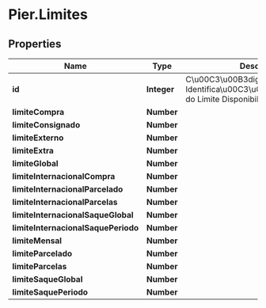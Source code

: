 # Pier.Limites

## Properties
Name | Type | Description | Notes
------------ | ------------- | ------------- | -------------
**id** | **Integer** | C\u00C3\u00B3digo de Identifica\u00C3\u00A7\u00C3\u00A3o do Limite Disponibilidade (id). | 
**limiteCompra** | **Number** |  | 
**limiteConsignado** | **Number** |  | 
**limiteExterno** | **Number** |  | 
**limiteExtra** | **Number** |  | 
**limiteGlobal** | **Number** |  | 
**limiteInternacionalCompra** | **Number** |  | 
**limiteInternacionalParcelado** | **Number** |  | 
**limiteInternacionalParcelas** | **Number** |  | 
**limiteInternacionalSaqueGlobal** | **Number** |  | 
**limiteInternacionalSaquePeriodo** | **Number** |  | 
**limiteMensal** | **Number** |  | 
**limiteParcelado** | **Number** |  | 
**limiteParcelas** | **Number** |  | 
**limiteSaqueGlobal** | **Number** |  | 
**limiteSaquePeriodo** | **Number** |  | 


